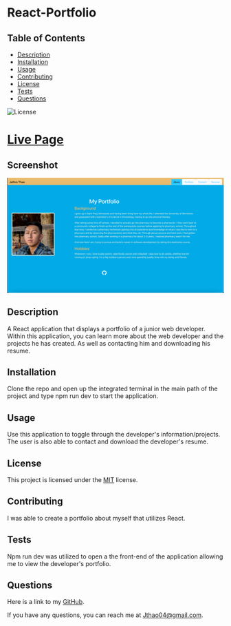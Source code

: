 # React-Portfolio

## Table of Contents
- [Description](#description)
- [Installation](#installation)
- [Usage](#usage)
- [Contributing](#contributing)
- [License](#license)
- [Tests](#tests)
- [Questions](#questions)

![License](https://img.shields.io/badge/License-MIT-yellow.svg)

# [Live Page](https://jetportfolio.netlify.app/)

## Screenshot
![Fullscreen Image](/public/assets/Screenshot1.png)

## Description

A React application that displays a portfolio of a junior web developer. Within this application, you can learn more about the web developer and the projects he has created. As well as contacting him and downloading his resume.

## Installation

Clone the repo and open up the integrated terminal in the main path of the project and type npm run dev to start the application.

## Usage

Use this application to toggle through the developer's information/projects. The user is also able to contact and download the developer's resume.

## License

This project is licensed under the [MIT]([License](https://opensource.org/licenses/MIT)) license.

## Contributing

I was able to create a portfolio about myself that utilizes React.

## Tests

Npm run dev was utilized to open a the front-end of the application allowing me to view the developer's portfolio.

## Questions
Here is a link to my [GitHub](https://github.com/Jthao04).

If you have any questions, you can reach me at [Jthao04@gmail.com](mailto:Jthao04@gmail.com).
